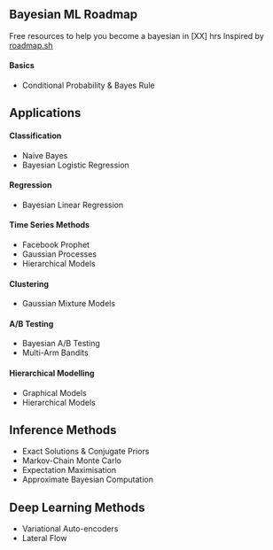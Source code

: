 ## Bayesian ML Roadmap
Free resources to help you become a bayesian in [XX] hrs
Inspired by [roadmap.sh](roadmap.sh)

#### Basics
* Conditional Probability & Bayes Rule 

## Applications 
#### Classification
* Naive Bayes  
* Bayesian Logistic Regression 

#### Regression
* Bayesian Linear Regression 

#### Time Series Methods
* Facebook Prophet 
* Gaussian Processes 
* Hierarchical Models 

#### Clustering 
* Gaussian Mixture Models 

#### A/B Testing 
* Bayesian A/B Testing 
* Multi-Arm Bandits 

#### Hierarchical Modelling
* Graphical Models 
* Hierarchical Models 

## Inference Methods
* Exact Solutions & Conjugate Priors 
* Markov-Chain Monte Carlo 
* Expectation Maximisation 
* Approximate Bayesian Computation 

## Deep Learning Methods 
 * Variational Auto-encoders 
 * Lateral Flow 